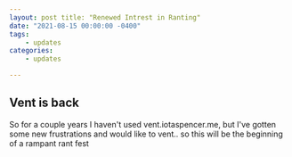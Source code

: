 ```yaml
---
layout: post title: "Renewed Intrest in Ranting"
date: "2021-08-15 00:00:00 -0400"
tags:
    - updates
categories:
    - updates

---
```


## Vent is back

So for a couple years I haven't used vent.iotaspencer.me, but I've gotten some new frustrations and would like to vent.. so this will be the beginning of a rampant rant fest